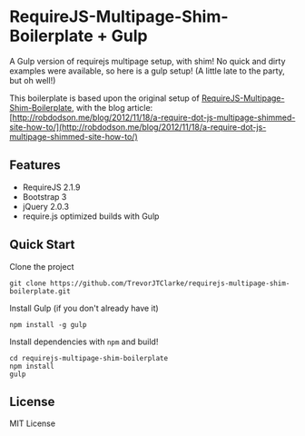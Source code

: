 # RequireJS-Multipage-Shim-Boilerplate + Gulp

A Gulp version of requirejs multipage setup, with shim! No quick and dirty examples were available, so here is a gulp setup! (A little late to the party, but oh well!)

This boilerplate is based upon the original setup of [RequireJS-Multipage-Shim-Boilerplate](https://github.com/robdodson/requirejs-multipage-shim-boilerplate), with the blog article: [http://robdodson.me/blog/2012/11/18/a-require-dot-js-multipage-shimmed-site-how-to/](http://robdodson.me/blog/2012/11/18/a-require-dot-js-multipage-shimmed-site-how-to/)

## Features

- RequireJS 2.1.9
- Bootstrap 3
- jQuery 2.0.3
- require.js optimized builds with Gulp

## Quick Start

Clone the project

```
git clone https://github.com/TrevorJTClarke/requirejs-multipage-shim-boilerplate.git
```

Install Gulp (if you don't already have it)

```
npm install -g gulp
```

Install dependencies with `npm` and build!

```
cd requirejs-multipage-shim-boilerplate
npm install
gulp
```

## License

MIT License
